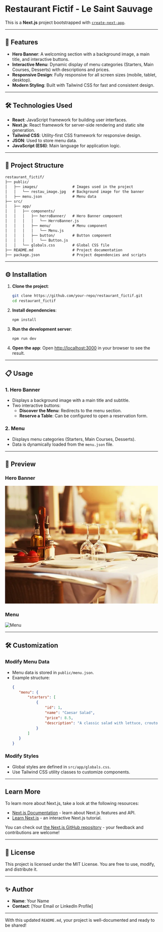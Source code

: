 # Restaurant Fictif - Le Saint Sauvage

This is a **Next.js** project bootstrapped with [`create-next-app`](https://github.com/vercel/next.js/tree/canary/packages/create-next-app).

---

## 🚀 Features

- **Hero Banner**: A welcoming section with a background image, a main title, and interactive buttons.
- **Interactive Menu**: Dynamic display of menu categories (Starters, Main Courses, Desserts) with descriptions and prices.
- **Responsive Design**: Fully responsive for all screen sizes (mobile, tablet, desktop).
- **Modern Styling**: Built with Tailwind CSS for fast and consistent design.

---

## 🛠️ Technologies Used

- **React**: JavaScript framework for building user interfaces.
- **Next.js**: React framework for server-side rendering and static site generation.
- **Tailwind CSS**: Utility-first CSS framework for responsive design.
- **JSON**: Used to store menu data.
- **JavaScript (ES6)**: Main language for application logic.

---

## 📂 Project Structure

```
restaurant_fictif/
├── public/
│   ├── images/                # Images used in the project
│   │   └── restau_image.jpg   # Background image for the banner
│   ├── menu.json              # Menu data
├── src/
│   ├── app/
│   │   ├── components/
│   │   │   ├── herroBanner/   # Hero Banner component
│   │   │   │   └── HerroBanner.js
│   │   │   ├── menu/          # Menu component
│   │   │   │   └── Menu.js
│   │   │   ├── button/        # Button component
│   │   │   │   └── Button.js
│   │   └── globals.css        # Global CSS file
├── README.md                  # Project documentation
├── package.json               # Project dependencies and scripts
```

---

## ⚙️ Installation

1. **Clone the project**:

      ```bash
      git clone https://github.com/your-repo/restaurant_fictif.git
      cd restaurant_fictif
      ```

2. **Install dependencies**:

      ```bash
      npm install
      ```

3. **Run the development server**:

      ```bash
      npm run dev
      ```

4. **Open the app**:
   Open [http://localhost:3000](http://localhost:3000) in your browser to see the result.

---

## 📋 Usage

### 1. **Hero Banner**

- Displays a background image with a main title and subtitle.
- Two interactive buttons:
     - **Discover the Menu**: Redirects to the menu section.
     - **Reserve a Table**: Can be configured to open a reservation form.

### 2. **Menu**

- Displays menu categories (Starters, Main Courses, Desserts).
- Data is dynamically loaded from the `menu.json` file.

---

## 📸 Preview

### Hero Banner

![Hero Banner](public/images/restau_image.jpg)

### Menu

![Menu](public/images/menu_preview.jpg)

---

## 🛠️ Customization

### Modify Menu Data

- Menu data is stored in `public/menu.json`.
- Example structure:
     ```json
     {
     	"menu": {
     		"starters": [
     			{
     				"id": 1,
     				"name": "Caesar Salad",
     				"price": 8.5,
     				"description": "A classic salad with lettuce, croutons, parmesan, and Caesar dressing."
     			}
     		]
     	}
     }
     ```

### Modify Styles

- Global styles are defined in `src/app/globals.css`.
- Use Tailwind CSS utility classes to customize components.

---

## Learn More

To learn more about Next.js, take a look at the following resources:

- [Next.js Documentation](https://nextjs.org/docs) - learn about Next.js features and API.
- [Learn Next.js](https://nextjs.org/learn) - an interactive Next.js tutorial.

You can check out [the Next.js GitHub repository](https://github.com/vercel/next.js) - your feedback and contributions are welcome!

---

## 📄 License

This project is licensed under the MIT License. You are free to use, modify, and distribute it.

---

## ✨ Author

- **Name**: Your Name
- **Contact**: [Your Email or LinkedIn Profile]

---

With this updated `README.md`, your project is well-documented and ready to be shared!
